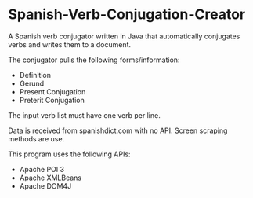 Spanish-Verb-Conjugation-Creator
================================

A Spanish verb conjugator written in Java that automatically conjugates verbs and writes them to a document.

The conjugator pulls the following forms/information:
* Definition
* Gerund
* Present Conjugation
* Preterit Conjugation

The input verb list must have one verb per line.

Data is received from spanishdict.com with no API. Screen scraping methods are use.

This program uses the following APIs:

* Apache POI 3
* Apache XMLBeans
* Apache DOM4J

